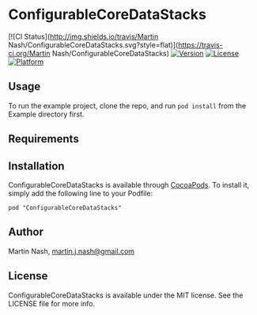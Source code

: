 # ConfigurableCoreDataStacks

[![CI Status](http://img.shields.io/travis/Martin Nash/ConfigurableCoreDataStacks.svg?style=flat)](https://travis-ci.org/Martin Nash/ConfigurableCoreDataStacks)
[![Version](https://img.shields.io/cocoapods/v/ConfigurableCoreDataStacks.svg?style=flat)](http://cocoadocs.org/docsets/ConfigurableCoreDataStacks)
[![License](https://img.shields.io/cocoapods/l/ConfigurableCoreDataStacks.svg?style=flat)](http://cocoadocs.org/docsets/ConfigurableCoreDataStacks)
[![Platform](https://img.shields.io/cocoapods/p/ConfigurableCoreDataStacks.svg?style=flat)](http://cocoadocs.org/docsets/ConfigurableCoreDataStacks)

## Usage

To run the example project, clone the repo, and run `pod install` from the Example directory first.

## Requirements

## Installation

ConfigurableCoreDataStacks is available through [CocoaPods](http://cocoapods.org). To install
it, simply add the following line to your Podfile:

    pod "ConfigurableCoreDataStacks"

## Author

Martin Nash, martin.j.nash@gmail.com

## License

ConfigurableCoreDataStacks is available under the MIT license. See the LICENSE file for more info.

